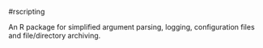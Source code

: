 #rscripting
 
An R package for simplified argument parsing, logging, configuration files and file/directory archiving.
